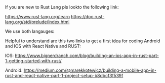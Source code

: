 If you are new to Rust Lang  pls lookto the following link:

https://www.rust-lang.org/learn
https://doc.rust-lang.org/std/prelude/index.html

We use both langauges:

Helpful to understand are this two links to get a first idea for coding Android and IOS with React Native and RUST:

IOS:
https://www.bignerdranch.com/blog/building-an-ios-app-in-rust-part-1-getting-started-with-rust/

Android:
https://medium.com/@marekkotewicz/building-a-mobile-app-in-rust-and-react-native-part-1-project-setup-b8dbcf3f539f
